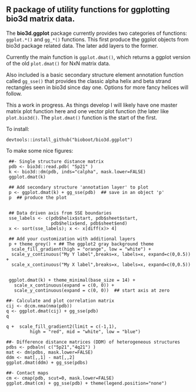 ## R package of utility functions for ggplotting bio3d matrix data. 

The **bio3d.ggplot** package currently provides two categories of functions:
`ggplot.*()` and `gg_*()` functions. This first produce the ggplot objects from
bio3d package related data.  The later add layers to the former.  

Currently the main function is `ggplot.dmat()`, which returns a
ggplot version of the old `plot.dmat()` for NxN matrix data.  

Also included is a basic secondary structure element annotation function
called `gg_sse()` that provides the classic alpha helix and beta
strand rectangles seen in bio3d since day one. Options for more fancy
helices will follow.  

This a work in progress.
As things develop I will likely have one master matrix plot function here
and one vector plot function (the later like `plot.bio3d()`. The
`plot.dmat()` function is the start of the first.  

To install:
```
devtools::install_github("bioboot/bio3d.ggplot")
```



To make some nice figures:
```
 ##- Single structure distance matrix
 pdb <- bio3d::read.pdb( "5p21" )
 k <- bio3d::dm(pdb, inds="calpha", mask.lower=FALSE)
 ggplot.dmat(k)

 ## Add secondary structure 'annotation layer' to plot
 p <- ggplot.dmat(k) + gg_sse(pdb)  ## save in an object 'p'
 p  ## produce the plot


 ## Data driven axis from SSE boundaries
 sse_labels <- c(pdb$helix$start, pdb$sheet$start,
                 pdb$helix$end, pdb$sheet$end)
 x <- sort(sse_labels); x <- x[diff(x)> 4]

 ## Add your customization with additional layers
 p + theme_grey() + ## The ggplot2 gray background theme
  scale_fill_gradient(high = "orange", low = "white") +
  scale_y_continuous("My Y label",breaks=x, labels=x, expand=c(0,0.5)) +
  scale_x_continuous("My X label",breaks=x, labels=x, expand=c(0,0.5))


 ggplot.dmat(k) + theme_minimal(base_size = 14) +
   scale_x_continuous(expand = c(0, 0)) +
   scale_y_continuous(expand = c(0, 0))  ## start axis at zero

##- Calculate and plot correlation matrix
cij <- dccm.nma(nma(pdb))
q <- ggplot.dmat(cij) + gg_sse(pdb)
q

q +  scale_fill_gradient2(limit = c(-1,1),
         high = "red", mid = "white", low = "blue")

##- Difference distance matrices (DDM) of heterogeneous structures
pdbs <- pdbaln( c("5p21","4q21") )
mat <- dm(pdbs, mask.lower=FALSE)
ddm <- mat[,,1] - mat[,,2]
ggplot.dmat(ddm) + gg_sse(pdbs)

##- Contact maps
cm <- cmap(pdb, scut=0, mask.lower=FALSE)
ggplot.dmat(cm) + gg_sse(pdb) + theme(legend.position="none")
```
